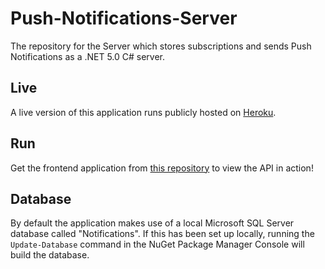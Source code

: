 # Push-Notifications-Server
The repository for the Server which stores subscriptions and sends Push Notifications as a .NET 5.0 C# server.

## Live
A live version of this application runs publicly hosted on [Heroku](https://safe-depths-95733.herokuapp.com/swagger/index.html).

## Run
Get the frontend application from [this repository](https://github.com/RenaudVancoillie/Push-Notifications-Client) to view the API in action!

## Database
By default the application makes use of a local Microsoft SQL Server database called "Notifications". If this has been set up locally, running the `Update-Database` command in the NuGet Package Manager Console will build the database. 
